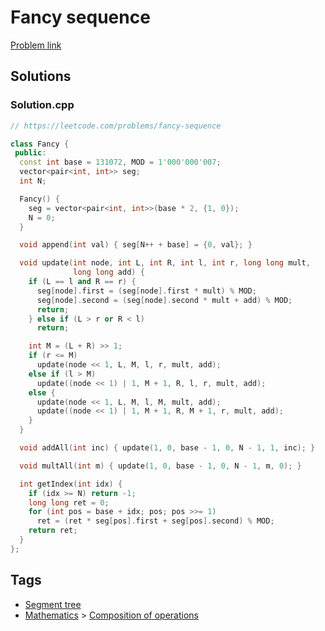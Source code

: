 # Fancy sequence

[Problem link](https://leetcode.com/problems/fancy-sequence)

## Solutions


### Solution.cpp
```cpp
// https://leetcode.com/problems/fancy-sequence

class Fancy {
 public:
  const int base = 131072, MOD = 1'000'000'007;
  vector<pair<int, int>> seg;
  int N;

  Fancy() {
    seg = vector<pair<int, int>>(base * 2, {1, 0});
    N = 0;
  }

  void append(int val) { seg[N++ + base] = {0, val}; }

  void update(int node, int L, int R, int l, int r, long long mult,
              long long add) {
    if (L == l and R == r) {
      seg[node].first = (seg[node].first * mult) % MOD;
      seg[node].second = (seg[node].second * mult + add) % MOD;
      return;
    } else if (L > r or R < l)
      return;

    int M = (L + R) >> 1;
    if (r <= M)
      update(node << 1, L, M, l, r, mult, add);
    else if (l > M)
      update((node << 1) | 1, M + 1, R, l, r, mult, add);
    else {
      update(node << 1, L, M, l, M, mult, add);
      update((node << 1) | 1, M + 1, R, M + 1, r, mult, add);
    }
  }

  void addAll(int inc) { update(1, 0, base - 1, 0, N - 1, 1, inc); }

  void multAll(int m) { update(1, 0, base - 1, 0, N - 1, m, 0); }

  int getIndex(int idx) {
    if (idx >= N) return -1;
    long long ret = 0;
    for (int pos = base + idx; pos; pos >>= 1)
      ret = (ret * seg[pos].first + seg[pos].second) % MOD;
    return ret;
  }
};
```
## Tags

* [Segment tree](/README.md#Segment_tree)
* [Mathematics](/README.md#Mathematics) > [Composition of operations](/README.md#Mathematics-Composition_of_operations)
